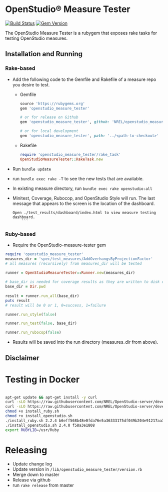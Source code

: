 # OpenStudio® Measure Tester

[![Build Status](https://travis-ci.org/NREL/OpenStudio-measure-tester-gem.svg?branch=develop)](https://travis-ci.org/NREL/OpenStudio-measure-tester-gem)
[![Gem Version](https://badge.fury.io/rb/openstudio_measure_tester.svg)](https://badge.fury.io/rb/openstudio_measure_tester)

The OpenStudio Measure Tester is a rubygem that exposes rake tasks for testing OpenStudio measures.

## Installation and Running

### Rake-based

* Add the following code to the Gemfile and Rakefile of a measure repo you desire to test.

    * Gemfile
        ```ruby
        source 'https://rubygems.org'
        gem 'openstudio_measure_tester'
        
        # or for release on Github
        gem 'openstudio_measure_tester', github: 'NREL/openstudio_measure_tester_gem', branch: 'develop'
        
        # or for local development
        gem 'openstudio_measure_tester', path: '../<path-to-checkout>'
        ```
    
    * Rakefile
    
        ```ruby
        require 'openstudio_measure_tester/rake_task'
        OpenStudioMeasureTester::RakeTask.new
        ```
    
* Run `bundle update`
* run `bundle exec rake -T` to see the new tests that are available.
* In existing measure directory, run `bundle exec rake openstudio:all`
* Minitest, Coverage, Rubocop, and OpenStudio Style will run. The last message that appears to the screen is the location of the dashboard.

    ```
    Open ./test_results/dashboard/index.html to view measure testing dashboard.
        ```

### Ruby-based

* Require the OpenStudio-measure-tester gem

```ruby
require 'openstudio_measure_tester'
measures_dir = 'spec/test_measures/AddOverhangsByProjectionFactor'
# all measures (recursively) from measures_dir will be tested
  
runner = OpenStudioMeasureTester::Runner.new(measures_dir)

# base_dir is needed for coverage results as they are written to disk on the at_exit calls
base_dir = Dir.pwd
 
result = runner.run_all(base_dir)
puts result
# result will be 0 or 1, 0=success, 1=failure

runner.run_style(false)

runner.run_test(false, base_dir)

runner.run_rubocop(false)
```

* Results will be saved into the run directory (measures_dir from above).    

## Disclaimer

# Testing in Docker

```bash

apt-get update && apt-get install -y curl
curl -sLO https://raw.githubusercontent.com/NREL/OpenStudio-server/develop/docker/deployment/scripts/install_ruby.sh
curl -sLO https://raw.githubusercontent.com/NREL/OpenStudio-server/develop/docker/deployment/scripts/install_openstudio.sh
chmod +x install_ruby.sh
chmod +x install_openstudio.sh
./install_ruby.sh 2.2.4 b6eff568b48e0fda76e5a36333175df049b204e91217aa32a65153cc0cdcb761
./install_openstudio.sh 2.4.0 f58a3e1808
export RUBYLIB=/usr/Ruby
```


# Releasing

* Update change log
* Update version in `/lib/openstudio_measure_tester/version.rb`
* Merge down to master
* Release via github
* run `rake release` from master  
